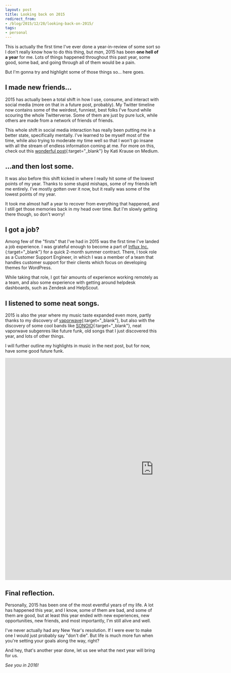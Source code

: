 ```yaml
---
layout: post
title: Looking back on 2015
redirect_from:
- /blog/2015/12/28/looking-back-on-2015/
tags:
- personal
---
```


This is actually the first time I've ever done a year-in-review of some sort so I don't really know how to do this thing, but *man*, 2015 has been **one hell of a year** for me. Lots of things happened throughout this past year, some good, some bad, and going through all of them would be a pain.

But I'm gonna try and highlight some of those things so... here goes.

## I made new friends...

2015 has actually been a total shift in how I use, consume, and interact with social media (more on that in a future post, probably). My Twitter timeline now contains some of the weirdest, funniest, best folks I've found while scouring the whole Twitterverse. Some of them are just by pure luck, while others are made from a network of friends of friends.

This whole shift in social media interaction has really been putting me in a better state, specifically mentally. I've learned to be myself most of the time, while also trying to moderate my time well so that I won't go insane with all the stream of endless information coming at me. For more on this, check out this [wonderful post](https://medium.com/@katikrause/facebook-s-mental-health-problem-9c48374c1bd8){:target="_blank"} by Kati Krause on Medium.

## ...and then lost some.

It was also before this shift kicked in where I really hit some of the lowest points of my year. Thanks to some stupid mishaps, some of my friends left me entirely. I've mostly gotten over it now, but it really was some of the lowest points of my year.

It took me almost half a year to recover from everything that happened, and I still get those memories back in my head over time. But I'm slowly getting there though, so don't worry!

## I got a job?

Among few of the "firsts" that I've had in 2015 was the first time I've landed a job experience. I was grateful enough to become a part of [Influx Inc.](https://influx.com/){:target="_blank"} for a quick 2-month summer contract. There, I took role as a Customer Support Engineer, in which I was a member of a team that handles customer support for their clients which focus on developing themes for WordPress.

While taking that role, I got fair amounts of experience working remotely as a team, and also some experience with getting around helpdesk dashboards, such as Zendesk and HelpScout.

## I listened to some neat songs.

2015 is also the year where my music taste expanded even more, partly thanks to my discovery of [vaporwave](https://en.wikipedia.org/wiki/Vaporwave){:target="_blank"}, but also with the discovery of some cool bands like [SONOIO](https://www.youtube.com/watch?v=S4HT1Mu7zNk){:target="_blank"}, neat vaporwave subgenres like future funk, old songs that I just discovered this year, and lots of other things.

I will further outline my highlights in music in the next post, but for now, have some good future funk.

<div class="video-wrapper">
  <iframe width="960" height="720" src="https://www.youtube.com/embed/ez5WWFdyWxA" frameborder="0" allowfullscreen></iframe>
</div>

## Final reflection.

Personally, 2015 has been one of the most eventful years of my life. A lot has happened this year, and I know, some of them are bad, and some of them are good, but at least this year ended with new experiences, new opportunities, new friends, and most importantly, I'm still alive and well.

I've never actually had any New Year's resolution. If I were ever to make one I would just probably say "don't die". But life is much more fun when you're setting your goals along the way, right?

And hey, that's another year done, let us see what the next year will bring for us.

*See you in 2016!*
